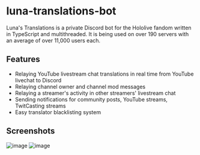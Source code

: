 # luna-translations-bot

Luna's Translations is a private Discord bot for the Hololive fandom written in TypeScript and multithreaded.
It is being used on over 190 servers with an average of over 11,000 users each.

## Features

- Relaying YouTube livestream chat translations in real time from YouTube livechat to Discord
- Relaying channel owner and channel mod messages
- Relaying a streamer's activity in other streamers' livestream chat
- Sending notifications for community posts, YouTube streams, TwitCasting streams
- Easy translator blacklisting system 

## Screenshots

![image](https://user-images.githubusercontent.com/1331748/128500085-9126b768-8dc8-42d2-96e2-1c8e25b5b9c9.png)
![image](https://user-images.githubusercontent.com/1331748/128500129-b3d9de63-489b-463f-8a78-2b4e1093e8e3.png)
